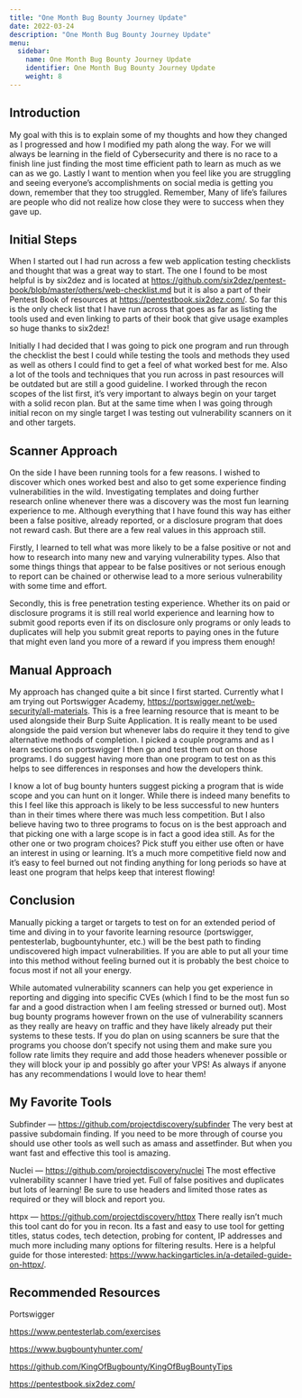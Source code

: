 ```yaml
---
title: "One Month Bug Bounty Journey Update"
date: 2022-03-24
description: "One Month Bug Bounty Journey Update"
menu:
  sidebar:
    name: One Month Bug Bounty Journey Update
    identifier: One Month Bug Bounty Journey Update
    weight: 8
---
```


## Introduction

My goal with this is to explain some of my thoughts and how they changed as I progressed and how I modified my path along the way. For we will always be learning in the field of Cybersecurity and there is no race to a finish line just finding the most time efficient path to learn as much as we can as we go. Lastly I want to mention when you feel like you are struggling and seeing everyone’s accomplishments on social media is getting you down, remember that they too struggled. Remember, Many of life’s failures are people who did not realize how close they were to success when they gave up.

## Initial Steps

When I started out I had run across a few web application testing checklists and thought that was a great way to start. The one I found to be most helpful is by six2dez and is located at https://github.com/six2dez/pentest-book/blob/master/others/web-checklist.md but it is also a part of their Pentest Book of resources at https://pentestbook.six2dez.com/. So far this is the only check list that I have run across that goes as far as listing the tools used and even linking to parts of their book that give usage examples so huge thanks to six2dez!

Initially I had decided that I was going to pick one program and run through the checklist the best I could while testing the tools and methods they used as well as others I could find to get a feel of what worked best for me. Also a lot of the tools and techniques that you run across in past resources will be outdated but are still a good guideline. I worked through the recon scopes of the list first, it’s very important to always begin on your target with a solid recon plan. But at the same time when I was going through initial recon on my single target I was testing out vulnerability scanners on it and other targets.

## Scanner Approach

On the side I have been running tools for a few reasons. I wished to discover which ones worked best and also to get some experience finding vulnerabilities in the wild. Investigating templates and doing further research online whenever there was a discovery was the most fun learning experience to me. Although everything that I have found this way has either been a false positive, already reported, or a disclosure program that does not reward cash. But there are a few real values in this approach still.

Firstly, I learned to tell what was more likely to be a false positive or not and how to research into many new and varying vulnerability types. Also that some things things that appear to be false positives or not serious enough to report can be chained or otherwise lead to a more serious vulnerability with some time and effort.

Secondly, this is free penetration testing experience. Whether its on paid or disclosure programs it is still real world experience and learning how to submit good reports even if its on disclosure only programs or only leads to duplicates will help you submit great reports to paying ones in the future that might even land you more of a reward if you impress them enough!

## Manual Approach

My approach has changed quite a bit since I first started. Currently what I am trying out Portswigger Academy, https://portswigger.net/web-security/all-materials. This is a free learning resource that is meant to be used alongside their Burp Suite Application. It is really meant to be used alongside the paid version but whenever labs do require it they tend to give alternative methods of completion. I picked a couple programs and as I learn sections on portswigger I then go and test them out on those programs. I do suggest having more than one program to test on as this helps to see differences in responses and how the developers think.

I know a lot of bug bounty hunters suggest picking a program that is wide scope and you can hunt on it longer. While there is indeed many benefits to this I feel like this approach is likely to be less successful to new hunters than in their times where there was much less competition. But I also believe having two to three programs to focus on is the best approach and that picking one with a large scope is in fact a good idea still. As for the other one or two program choices? Pick stuff you either use often or have an interest in using or learning. It’s a much more competitive field now and it’s easy to feel burned out not finding anything for long periods so have at least one program that helps keep that interest flowing!

## Conclusion

Manually picking a target or targets to test on for an extended period of time and diving in to your favorite learning resource (portswigger, pentesterlab, bugbountyhunter, etc.) will be the best path to finding undiscovered high impact vulnerabilities. If you are able to put all your time into this method without feeling burned out it is probably the best choice to focus most if not all your energy.

While automated vulnerability scanners can help you get experience in reporting and digging into specific CVEs (which I find to be the most fun so far and a good distraction when I am feeling stressed or burned out). Most bug bounty programs however frown on the use of vulnerability scanners as they really are heavy on traffic and they have likely already put their systems to these tests. If you do plan on using scanners be sure that the programs you choose don’t specify not using them and make sure you follow rate limits they require and add those headers whenever possible or they will block your ip and possibly go after your VPS! As always if anyone has any recommendations I would love to hear them!

## My Favorite Tools

Subfinder — https://github.com/projectdiscovery/subfinder The very best at passive subdomain finding. If you need to be more through of course you should use other tools as well such as amass and assetfinder. But when you want fast and effective this tool is amazing.

Nuclei — https://github.com/projectdiscovery/nuclei The most effective vulnerability scanner I have tried yet. Full of false positives and duplicates but lots of learning! Be sure to use headers and limited those rates as required or they will block and report you.

httpx — https://github.com/projectdiscovery/httpx There really isn’t much this tool cant do for you in recon. Its a fast and easy to use tool for getting titles, status codes, tech detection, probing for content, IP addresses and much more including many options for filtering results. Here is a helpful guide for those interested: https://www.hackingarticles.in/a-detailed-guide-on-httpx/.

## Recommended Resources 

Portswigger

https://www.pentesterlab.com/exercises

https://www.bugbountyhunter.com/

https://github.com/KingOfBugbounty/KingOfBugBountyTips

https://pentestbook.six2dez.com/
